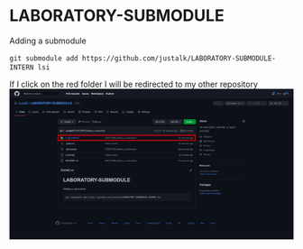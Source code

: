# LABORATORY-SUBMODULE


Adding a submodule
```
git submodule add https://github.com/justalk/LABORATORY-SUBMODULE-INTERN lsi
```

If I click on the red folder I will be redirected to my other repository
![./documentation/1.png](./documentation/1.png)